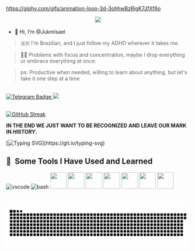 https://giphy.com/gifs/animation-loop-3d-3ohhwBzRigK7JfXf6o

<div id="header" align="center">
  <img src="https://media.giphy.com/media/M9gbBd9nbDrOTu1Mqx/giphy.gif" width="100"/>
</div>

- 👋 Hi, I’m @Jukmisael
> 🇧🇷 I'm Brazilian, and I just follow my ADHD wherever it takes me.

> 😮‍💨 Problems with focus and concentration, maybe I drop everything or embrace everything at once.

> ps: Productive when needed, willing to learn about anything, but let's take it one step at a time

<br>
<div id="badges">
<a href="HTTPS://t.me/jukmisael">
<img src="https://img.shields.io/badge/Telegram-blue?style=for-the-badge&logo=telegram&logoColor=white" alt="Telegram Badge">
</a>
<a href="https://forum.xda-developers.com/account/">
<img src="https://img.shields.io/badge/XDA-red?style=for-the-badge&logo=xdadevelopers&logoColor=white">
</a>
</div>
<br>

[![GitHub Streak](https://streak-stats.demolab.com?user=Jukmisael&theme=dark&hide_border=true&border_radius=6&locale=pt-br&date_format=j%20M%5B%20Y%5D&fire=DD2727)](https://git.io/streak-stats)

**IN THE END WE JUST WANT TO BE RECOGNIZED AND LEAVE OUR MARK IN _HISTORY_.**

[![Typing SVG](https://readme-typing-svg.demolab.com?font=Fira+Code&weight=600&size=30&duration=2500&pause=450&color=6949F7&center=true&vCenter=true&multiline=true&width=435&height=150&lines=Welcome+to+my+world!;Don't+mind+the+mess.;I'm+trying+hard.)](https://git.io/typing-svg)




<h2> 🚀 &nbsp;Some Tools I Have Used and Learned</h2>
<p align="left" >
<img src="https://cdn.jsdelivr.net/gh/devicons/devicon/icons/vscode/vscode-original.svg" alt="vscode" width="45" height="45"/>
<img src="https://cdn.jsdelivr.net/gh/devicons/devicon/icons/bash/bash-original.svg" alt="bash" width="45" height="45"/>
<img src="https://cdn.jsdelivr.net/gh/devicons/devicon/icons/linux/linux-original.svg" width="45" height="45"/>
<img src="https://cdn.jsdelivr.net/gh/devicons/devicon/icons/apache/apache-original-wordmark.svg" width="45" height="45"/>
<img src="https://cdn.jsdelivr.net/gh/devicons/devicon/icons/html5/html5-original.svg" width="45" height="45"/>
<img src="https://cdn.jsdelivr.net/gh/devicons/devicon/icons/javascript/javascript-original.svg" width="45" height="45"/>
<img src="https://cdn.jsdelivr.net/gh/devicons/devicon/icons/css3/css3-original.svg" width="45" height="45"/>
<img src="https://cdn.jsdelivr.net/gh/devicons/devicon/icons/android/android-original.svg" width="45" height="45"/>
<img src="https://cdn.jsdelivr.net/gh/devicons/devicon/icons/cplusplus/cplusplus-plain.svg" width="45" height="45"/>
                             
</p>

<br>

![Snake animation](https://github.com/Jukmisael/Jukmisael/blob/output/github-contribution-grid-snake.svg)
